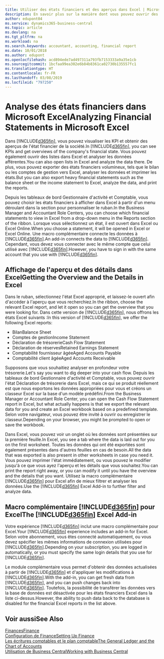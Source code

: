 ```yaml
---
title: Utiliser des états financiers et des aperçus dans Excel | Microsoft Docs
description: En savoir plus sur la manière dont vous pouvez ouvrir des états financiers dans Microsoft Excel à partir de Business Central pour une meilleure analyse.
author: edupont04
ms.service: dynamics365-business-central
ms.topic: article
ms.devlang: na
ms.tgt_pltfrm: na
ms.workload: na
ms.search.keywords: accountant, accounting, financial report
ms.date: 10/01/2018
ms.author: edupont
ms.openlocfilehash: acd894ede7ad497311a793fb7153333a9a35e1cb
ms.sourcegitcommit: 1bcfaa99ea302e6b84b8361ca02730b135557fc1
ms.translationtype: HT
ms.contentlocale: fr-FR
ms.lasthandoff: 03/08/2019
ms.locfileid: "797250"
---
```

# <a name="analyzing-financial-statements-in-microsoft-excel"></a><span data-ttu-id="0b658-103">Analyse des états financiers dans Microsoft Excel</span><span class="sxs-lookup"><span data-stu-id="0b658-103">Analyzing Financial Statements in Microsoft Excel</span></span>
<span data-ttu-id="0b658-104">Dans [!INCLUDE[d365fin](includes/d365fin_md.md)], vous pouvez visualiser les KPI et obtenir des aperçus de l'état financier de la société.</span><span class="sxs-lookup"><span data-stu-id="0b658-104">In [!INCLUDE[d365fin](includes/d365fin_md.md)], you can see KPIs and get overviews of the company's financial state.</span></span> <span data-ttu-id="0b658-105">Vous pouvez également ouvrir des listes dans Excel et analyser les données afférentes.</span><span class="sxs-lookup"><span data-stu-id="0b658-105">You can also open lists in Excel and analyze the data there.</span></span> <span data-ttu-id="0b658-106">De plus, vous pouvez exporter des états financiers volumineux, tels que le bilan ou les comptes de gestion vers Excel, analyser les données et imprimer les états.</span><span class="sxs-lookup"><span data-stu-id="0b658-106">But you can also export heavy financial statements such as the balance sheet or the income statement to Excel, analyze the data, and print the reports.</span></span>  

<span data-ttu-id="0b658-107">Depuis les tableaux de bord Gestionnaire d'activité et Comptable, vous pouvez choisir les états financiers à afficher dans Excel à partir d'un menu déroulant dans la section pour personnaliser le ruban.</span><span class="sxs-lookup"><span data-stu-id="0b658-107">In the Business Manager and Accountant Role Centers, you can choose which financial statements to view in Excel from a drop-down menu in the Reports section of the ribbon.</span></span> <span data-ttu-id="0b658-108">Lorsque vous sélectionnez un état, il est ouvert dans Excel ou Excel Online.</span><span class="sxs-lookup"><span data-stu-id="0b658-108">When you choose a statement, it will be opened in Excel or Excel Online.</span></span> <span data-ttu-id="0b658-109">Une macro complémentaire connecte les données à [!INCLUDE[d365fin](includes/d365fin_md.md)].</span><span class="sxs-lookup"><span data-stu-id="0b658-109">An add-in connects the data to [!INCLUDE[d365fin](includes/d365fin_md.md)].</span></span> <span data-ttu-id="0b658-110">Cependant, vous devez vous connecter avec le même compte que celui utilisé avec [!INCLUDE[d365fin](includes/d365fin_md.md)].</span><span class="sxs-lookup"><span data-stu-id="0b658-110">However, you have to sign in with the same account that you use with [!INCLUDE[d365fin](includes/d365fin_md.md)].</span></span>  

## <a name="getting-the-overview-and-the-details-in-excel"></a><span data-ttu-id="0b658-111">Affichage de l'aperçu et des détails dans Excel</span><span class="sxs-lookup"><span data-stu-id="0b658-111">Getting the Overview and the Details in Excel</span></span>
<span data-ttu-id="0b658-112">Dans le ruban, sélectionnez l'état Excel approprié, et laissez-le ouvert afin d'accéder à l'aperçu que vous recherchiez.</span><span class="sxs-lookup"><span data-stu-id="0b658-112">In the ribbon, choose the relevant Excel report, and let it open so you can get the overview that you were looking for.</span></span> <span data-ttu-id="0b658-113">Dans cette version de [!INCLUDE[d365fin](includes/d365fin_md.md)], nous offrons les états Excel suivants :</span><span class="sxs-lookup"><span data-stu-id="0b658-113">In this version of [!INCLUDE[d365fin](includes/d365fin_md.md)], we offer the following Excel reports:</span></span>

- <span data-ttu-id="0b658-114">Bilan</span><span class="sxs-lookup"><span data-stu-id="0b658-114">Balance Sheet</span></span>  
- <span data-ttu-id="0b658-115">Comptes de gestion</span><span class="sxs-lookup"><span data-stu-id="0b658-115">Income Statement</span></span>  
- <span data-ttu-id="0b658-116">Déclaration de trésorerie</span><span class="sxs-lookup"><span data-stu-id="0b658-116">Cash Flow Statement</span></span>  
- <span data-ttu-id="0b658-117">Déclaration de réserves</span><span class="sxs-lookup"><span data-stu-id="0b658-117">Retained Earnings Statement</span></span>  
- <span data-ttu-id="0b658-118">Comptabilité fournisseur âgée</span><span class="sxs-lookup"><span data-stu-id="0b658-118">Aged Accounts Payable</span></span>  
- <span data-ttu-id="0b658-119">Comptabilité client âgée</span><span class="sxs-lookup"><span data-stu-id="0b658-119">Aged Accounts Receivable</span></span>  

<span data-ttu-id="0b658-120">Supposons que vous souhaitiez analyser en profondeur votre trésorerie.</span><span class="sxs-lookup"><span data-stu-id="0b658-120">Let's say you want to dig deeper into your cash flow.</span></span> <span data-ttu-id="0b658-121">Depuis les tableaux de bord Gestionnaire d'activité et Comptable, vous pouvez ouvrir l'état Déclaration de trésorerie dans Excel, mais ce qui se produit réellement est que nous exportons les données appropriées pour vous et créons un classeur Excel sur la base d'un modèle prédéfini.</span><span class="sxs-lookup"><span data-stu-id="0b658-121">From the Business Manager or Accountant Role Center, you can open the Cash Flow Statement report in Excel, but what actually happens is that we export the relevant data for you and create an Excel workbook based on a predefined template.</span></span> <span data-ttu-id="0b658-122">Selon votre navigateur, vous pouvez être invité à ouvrir ou enregistrer le classeur.</span><span class="sxs-lookup"><span data-stu-id="0b658-122">Depending on your browser, you might be prompted to open or save the workbook.</span></span>  

<span data-ttu-id="0b658-123">Dans Excel, vous pouvez voir un onglet où les données sont présentées sur la première feuille.</span><span class="sxs-lookup"><span data-stu-id="0b658-123">In Excel, you see a tab where the data is laid out for you on the first worksheet.</span></span> <span data-ttu-id="0b658-124">Toutes les données qui ont été exportées sont également présentes dans d'autres feuilles en cas de besoin.</span><span class="sxs-lookup"><span data-stu-id="0b658-124">All the data that was exported is also present in other worksheets in case you need it.</span></span> <span data-ttu-id="0b658-125">Vous pouvez imprimer l'état immédiatement, ou vous pouvez le modifier jusqu'à ce que vous ayez l'aperçu et les détails que vous souhaitez.</span><span class="sxs-lookup"><span data-stu-id="0b658-125">You can print the report right away, or you can modify it until you have the overview and the details that you want.</span></span> <span data-ttu-id="0b658-126">Utilisez la macro complémentaire [!INCLUDE[d365fin](includes/d365fin_md.md)] pour Excel afin de mieux filtrer et analyser les données.</span><span class="sxs-lookup"><span data-stu-id="0b658-126">Use the [!INCLUDE[d365fin](includes/d365fin_md.md)] Excel Add-in to further filter and analyze data.</span></span>  

## <a name="the-included365finincludesd365finmdmd-excel-add-in"></a><span data-ttu-id="0b658-127">Macro complémentaire [!INCLUDE[d365fin](includes/d365fin_md.md)] pour Excel</span><span class="sxs-lookup"><span data-stu-id="0b658-127">The [!INCLUDE[d365fin](includes/d365fin_md.md)] Excel Add-in</span></span>
<span data-ttu-id="0b658-128">Votre expérience [!INCLUDE[d365fin](includes/d365fin_md.md)] inclut une macro complémentaire pour Excel.</span><span class="sxs-lookup"><span data-stu-id="0b658-128">Your [!INCLUDE[d365fin](includes/d365fin_md.md)] experience includes an add-in for Excel.</span></span> <span data-ttu-id="0b658-129">Selon votre abonnement, vous êtes connecté automatiquement, ou vous devez spécifier les mêmes informations de connexion utilisées pour [!INCLUDE[d365fin](includes/d365fin_md.md)].</span><span class="sxs-lookup"><span data-stu-id="0b658-129">Depending on your subscription, you are logged in automatically, or you must specify the same login details that you use for [!INCLUDE[d365fin](includes/d365fin_md.md)].</span></span>  

<span data-ttu-id="0b658-130">Le module complémentaire vous permet d'obtenir des données actualisées à partir de [!INCLUDE[d365fin](includes/d365fin_md.md)] et d'appliquer les modifications à [!INCLUDE[d365fin](includes/d365fin_md.md)].</span><span class="sxs-lookup"><span data-stu-id="0b658-130">With the add-in, you can get fresh data from [!INCLUDE[d365fin](includes/d365fin_md.md)], and you can push changes back into [!INCLUDE[d365fin](includes/d365fin_md.md)].</span></span> <span data-ttu-id="0b658-131">Toutefois, la possibilité de transférer les données vers la base de données est désactivée pour les états financiers Excel dans la liste ci-dessus.</span><span class="sxs-lookup"><span data-stu-id="0b658-131">However, the ability to push data back to the database is disabled for the financial Excel reports in the list above.</span></span>  

## <a name="see-also"></a><span data-ttu-id="0b658-132">Voir aussi</span><span class="sxs-lookup"><span data-stu-id="0b658-132">See Also</span></span>
[<span data-ttu-id="0b658-133">Finances</span><span class="sxs-lookup"><span data-stu-id="0b658-133">Finance</span></span>](finance.md)  
[<span data-ttu-id="0b658-134">Configuration de Finance</span><span class="sxs-lookup"><span data-stu-id="0b658-134">Setting Up Finance</span></span>](finance-setup-finance.md)  
[<span data-ttu-id="0b658-135">Les écritures comptables et le plan comptable</span><span class="sxs-lookup"><span data-stu-id="0b658-135">The General Ledger and the Chart of Accounts</span></span>](finance-general-ledger.md)  
[<span data-ttu-id="0b658-136">Utilisation de Business Central</span><span class="sxs-lookup"><span data-stu-id="0b658-136">Working with Business Central</span></span>](ui-work-product.md)  

